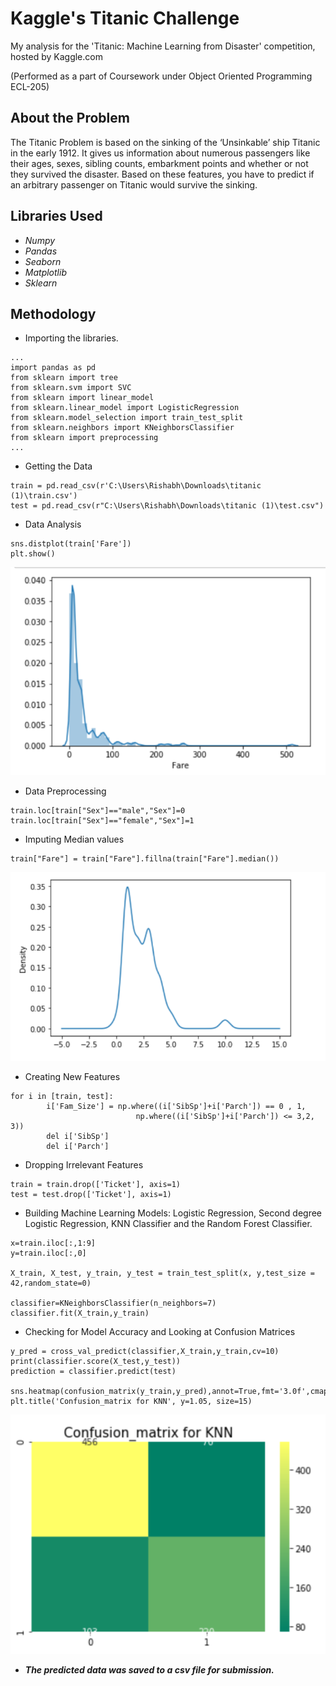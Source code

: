 # Kaggle's Titanic Challenge
My analysis for the 'Titanic: Machine Learning from Disaster' competition, hosted by Kaggle.com   

(Performed as a part of Coursework under Object Oriented Programming ECL-205)

## About the Problem
The Titanic Problem is based on the sinking of the ‘Unsinkable’ ship Titanic in the early 1912. It gives us information about numerous passengers like their ages, sexes, sibling counts, embarkment points and whether or not they survived the disaster. Based on these features, you have to predict if an arbitrary passenger on Titanic would survive the sinking.

## Libraries Used
- *Numpy*
- *Pandas*
- *Seaborn*
- *Matplotlib*
- *Sklearn*

## Methodology
- Importing the libraries.
```
...
import pandas as pd
from sklearn import tree
from sklearn.svm import SVC
from sklearn import linear_model
from sklearn.linear_model import LogisticRegression
from sklearn.model_selection import train_test_split
from sklearn.neighbors import KNeighborsClassifier
from sklearn import preprocessing
...
```
- Getting the Data
```
train = pd.read_csv(r'C:\Users\Rishabh\Downloads\titanic (1)\train.csv')
test = pd.read_csv(r"C:\Users\Rishabh\Downloads\titanic (1)\test.csv")
```

- Data Analysis
```
sns.distplot(train['Fare'])
plt.show()
```
![Kernel Density Estimation | 646x426 ,50%](Fare_ditribution_pre.jpeg)


- Data Preprocessing
```
train.loc[train["Sex"]=="male","Sex"]=0
train.loc[train["Sex"]=="female","Sex"]=1
```
- Imputing Median values
```
train["Fare"] = train["Fare"].fillna(train["Fare"].median())
```     
![Kernel Density Estimation | 646x426 ,50%](Fare_ditribution_post.jpeg)


- Creating New Features
```
for i in [train, test]:
        i['Fam_Size'] = np.where((i['SibSp']+i['Parch']) == 0 , 1,
                            np.where((i['SibSp']+i['Parch']) <= 3,2, 3))
        del i['SibSp']
        del i['Parch']
```
- Dropping Irrelevant Features
```
train = train.drop(['Ticket'], axis=1)
test = test.drop(['Ticket'], axis=1)
```
- Building Machine Learning Models: Logistic Regression, Second degree Logistic Regression, KNN Classifier and the Random Forest Classifier.
```
x=train.iloc[:,1:9]
y=train.iloc[:,0]

X_train, X_test, y_train, y_test = train_test_split(x, y,test_size = 42,random_state=0)

classifier=KNeighborsClassifier(n_neighbors=7)
classifier.fit(X_train,y_train)
```
- Checking for Model Accuracy and Looking at Confusion Matrices
```
y_pred = cross_val_predict(classifier,X_train,y_train,cv=10)
print(classifier.score(X_test,y_test))
prediction = classifier.predict(test)

sns.heatmap(confusion_matrix(y_train,y_pred),annot=True,fmt='3.0f',cmap="summer")
plt.title('Confusion_matrix for KNN', y=1.05, size=15)

```
![Confusion Matrix | 646x426 ,50%](Confusion_matrix.jpeg)


- ***The predicted data was saved to a csv file for submission.***
